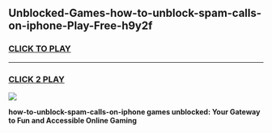 
## Unblocked-Games-how-to-unblock-spam-calls-on-iphone-Play-Free-h9y2f
<h3>
<a href="https://premium76.site?title=how-to-unblock-spam-calls-on-iphone&ref=21A">CLICK TO PLAY</a></h3>
<hr>

<h3>
<a href="https://premium76.site?title=how-to-unblock-spam-calls-on-iphone&ref=21A">CLICK 2 PLAY</a>
  
</h3>

<a href="https://premium76.site?title=how-to-unblock-spam-calls-on-iphone&ref=21A"><img src="https://clearcache.store/games.png"></a>


**how-to-unblock-spam-calls-on-iphone games unblocked: Your Gateway to Fun and Accessible Online Gaming**
